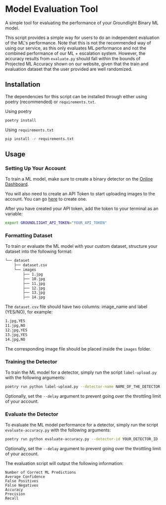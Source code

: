 # Model Evaluation Tool
A simple tool for evaluating the performance of your Groundlight Binary ML model.

This script provides a simple way for users to do an independent evaluation of the ML's performance. Note that this is not the recommended way of using our service, as this only evaluates ML performance and not the combined performance of our ML + escalation system. However, the accuracy results from `evaluate.py` should fall within the bounds of Projected ML Accuracy shown on our website, given that the train and evaluation dataset that the user provided are well randomized.

## Installation

The dependencies for this script can be installed through either using poetry (recommended) or `requirements.txt`.

Using poetry

```bash
poetry install
```

Using `requirements.txt`
```bash
pip install -r requirements.txt
```

## Usage

### Setting Up Your Account

To train a ML model, make sure to create a binary detector on the [Online Dashboard](https://dashboard.groundlight.ai/).

You will also need to create an API Token to start uploading images to the account. You can go [here](https://dashboard.groundlight.ai/reef/my-account/api-tokens) to create one.

After you have created your API token, add the token to your terminal as an variable:

```bash
export GROUNDLIIGHT_API_TOKEN="YOUR_API_TOKEN"
```

### Formatting Dataset

To train or evaluate the ML model with your custom dataset, structure your dataset into the following format:

```bash
└── dataset
    ├── dataset.csv
    └── images
        ├── 1.jpg
        ├── 10.jpg
        ├── 11.jpg
        ├── 12.jpg
        ├── 13.jpg
        ├── 14.jpg
```

The `dataset.csv` file should have two columns: image_name and label (YES/NO), for example:

```bash
1.jpg,YES
11.jpg,NO
12.jpg,YES
13.jpg,YES
14.jpg,NO
```

The corresponding image file should be placed inside the `images` folder.

### Training the Detector

To train the ML model for a detector, simply run the script `label-upload.py` with the following arguments:

```bash
poetry run python label-upload.py --detector-name NAME_OF_THE_DETECTOR --detector-query QUERY_OF_THE_DETECTOR --dataset PATH_TO_DATASET_TRAIN_FOLDER
```

Optionally, set the `--delay` argument to prevent going over the throttling limit of your account.

### Evaluate the Detector

To evaluate the ML model performance for a detector, simply run the script `evaluate-accuracy.py` with the following arguments:

```bash
poetry run python evaluate-accuracy.py --detector-id YOUR_DETECTOR_ID --dataset PATH_TO_DATASET_TEST_FOLDER
```

Optionally, set the `--delay` argument to prevent going over the throttling limit of your account.

The evaluation script will output the following information:

```
Number of Correct ML Predictions
Average Confidence
False Positives
False Negatives
Accuracy
Precision
Recall
```